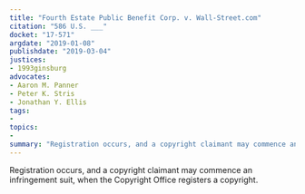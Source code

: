```yaml
---
title: "Fourth Estate Public Benefit Corp. v. Wall-Street.com"
citation: "586 U.S. ___"
docket: "17-571"
argdate: "2019-01-08"
publishdate: "2019-03-04"
justices:
- 1993ginsburg
advocates:
- Aaron M. Panner
- Peter K. Stris
- Jonathan Y. Ellis
tags:
- 
topics:
- 
summary: "Registration occurs, and a copyright claimant may commence an infringement suit, when the Copyright Office registers a copyright."
---
```

Registration occurs, and a copyright claimant may commence an infringement suit, when the Copyright Office registers a copyright.